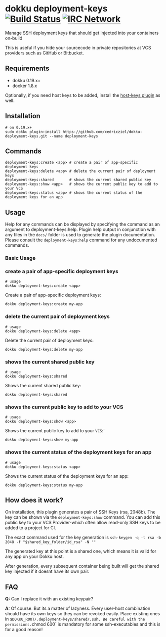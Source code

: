 # dokku deployment-keys [![Build Status](https://img.shields.io/github/actions/workflow/status/cedricziel/dokku-deployment-keys/ci.yml?branch=master&style=flat-square "Build Status")](https://github.com/cedricziel/dokku-deployment-keys/actions/workflows/ci.yml?query=branch%3Amaster) [![IRC Network](https://img.shields.io/badge/irc-libera-blue.svg?style=flat-square "IRC Libera")](https://webchat.libera.chat/?channels=dokku)

Manage SSH deployment keys that should get injected into your containers on-build

This is useful if you hide your sourcecode in private repositories at VCS providers such as GitHub or Bitbucket.

## Requirements

- dokku 0.19.x+
- docker 1.8.x

Optionally, if you need host keys to be added, install the [host-keys plugin](https://github.com/cedricziel/dokku-hostkeys-plugin) as well.

## Installation

```shell
# on 0.19.x+
sudo dokku plugin:install https://github.com/cedricziel/dokku-deployment-keys.git --name deployment-keys
```

## Commands

```
deployment-keys:create <app> # create a pair of app-specific deployment keys
deployment-keys:delete <app> # delete the current pair of deployment keys
deployment-keys:shared       # shows the current shared public key
deployment-keys:show <app>   # shows the current public key to add to your VCS
deployment-keys:status <app> # shows the current status of the deployment keys for an app
```

## Usage

Help for any commands can be displayed by specifying the command as an argument to deployment-keys:help. Plugin help output in conjunction with any files in the `docs/` folder is used to generate the plugin documentation. Please consult the `deployment-keys:help` command for any undocumented commands.

### Basic Usage

### create a pair of app-specific deployment keys

```shell
# usage
dokku deployment-keys:create <app>
```

Create a pair of app-specific deployment keys:

```shell
dokku deployment-keys:create my-app
```

### delete the current pair of deployment keys

```shell
# usage
dokku deployment-keys:delete <app>
```

Delete the current pair of deployment keys:

```shell
dokku deployment-keys:delete my-app
```

### shows the current shared public key

```shell
# usage
dokku deployment-keys:shared
```

Shows the current shared public key:

```shell
dokku deployment-keys:shared
```

### shows the current public key to add to your VCS

```shell
# usage
dokku deployment-keys:show <app>
```

Shows the current public key to add to your `VCS`:`

```shell
dokku deployment-keys:show my-app
```

### shows the current status of the deployment keys for an app

```shell
# usage
dokku deployment-keys:status <app>
```

Shows the current status of the deployment keys for an app:

```shell
dokku deployment-keys:status my-app
```

## How does it work?

On installation, this plugin generates a pair of SSH Keys (rsa, 2048b). The key can be shown via the `deployment-keys:show` command.
You can add this public key to your VCS Provider-which often allow read-only SSH keys to be added to a project for CI.

The exact command used for the key generation is `ssh-keygen -q -t rsa -b 2048 -f "$shared_key_folder/id_rsa" -N ""`

The generated key at this point is a shared one, which means it is valid for any app on your Dokku host.

After generation, every subsequent container being built will get the shared key injected if it doesnt have its own pair.

## FAQ

**Q:** Can I replace it with an existing keypair?

**A:** Of course. But its a matter of lazyness. Every user-host combination should have its own keys so they can be revoked easily. Place existing ones in `$DOKKU_ROOT/.deployment-keys/shared/.ssh. Be careful with the permissions.`chmod 600` is mandatory for some ssh-executables and this is for a good reason!

